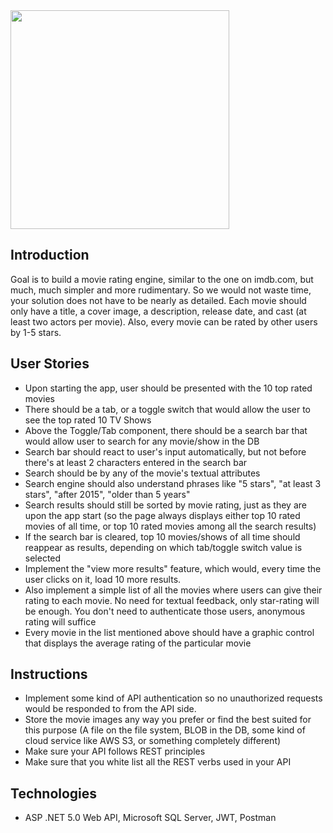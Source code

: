 <img height="350" src="https://i.ibb.co/VCPHpcg/Logo-vertical.png">

## Introduction

Goal is to build a movie rating engine, similar to the one on imdb.com, but much, much 
simpler and more rudimentary. So we would not waste time, your solution does not have 
to be nearly as detailed. Each movie should only have a title, a cover image, a 
description, release date, and cast (at least two actors per movie). Also, every movie can 
be rated by other users by 1-5 stars.

## User Stories

- Upon starting the app, user should be presented with the 10 top rated movies
- There should be a tab, or a toggle switch that would allow the user to see the top rated 10 
TV Shows
- Above the Toggle/Tab component, there should be a search bar that would allow user to 
search for any movie/show in the DB
- Search bar should react to user's input automatically, but not before there's at least 2 
characters entered in the search bar
- Search should be by any of the movie's textual attributes
- Search engine should also understand phrases like "5 stars", "at least 3 stars", "after 2015", 
"older than 5 years"
- Search results should still be sorted by movie rating, just as they are upon the app start (so 
the page always displays either top 10 rated movies of all time, or top 10 rated movies among 
all the search results)
- If the search bar is cleared, top 10 movies/shows of all time should reappear as results, 
depending on which tab/toggle switch value is selected
- Implement the "view more results" feature, which would, every time the user clicks on it, 
load 10 more results.
- Also implement a simple list of all the movies where users can give their rating to each 
movie. No need for textual feedback, only star-rating will be enough. You don't need to 
authenticate those users, anonymous rating will suffice
- Every movie in the list mentioned above should have a graphic control that displays the 
average rating of the particular movie

## Instructions

- Implement some kind of API authentication so no unauthorized requests would be 
responded to from the API side.
- Store the movie images any way you prefer or find the best suited for this purpose (A file on 
the file system, BLOB in the DB, some kind of cloud service like AWS S3, or something 
completely different)
- Make sure your API follows REST principles
- Make sure that you white list all the REST verbs used in your API

## Technologies

- ASP .NET 5.0 Web API, Microsoft SQL Server, JWT, Postman
